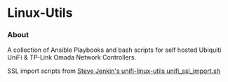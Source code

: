 # Linux-Utils

### About ###
A collection of Ansible Playbooks and bash scripts for self hosted Ubiquiti UniFi & TP-Link Omada Network Controllers.

SSL import scripts from [Steve Jenkin's unifi-linux-utils unifi_ssl_import.sh](https://github.com/stevejenkins/unifi-linux-utils)
